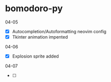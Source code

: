 # bomodoro-py

04-05

- [x] Autocompletion/Autoformatting neovim config
- [x] Tkinter animation impented

04-06

- [x] Explosion sprite added

04-07

- [ ]

